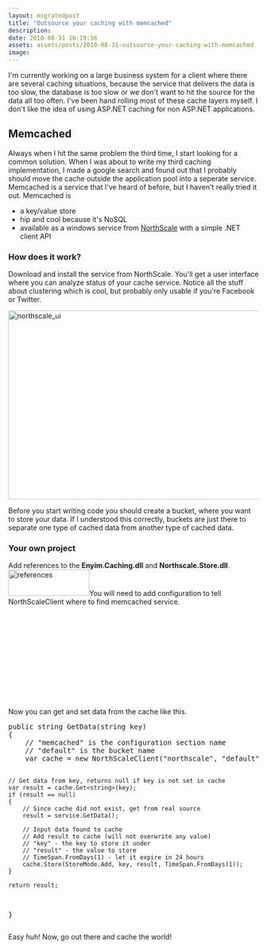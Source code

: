 ```yaml
---
layout: migratedpost
title: "Outsource your caching with memcached"
description:
date: 2010-08-31 16:19:56
assets: assets/posts/2010-08-31-outsource-your-caching-with-memcached
image: 
---
```


<p>I'm currently working on a large business system for a client where there are several caching situations, because the service that delivers the data is too slow, the database is too slow or we don't want to hit the source for the data all too often.  I've been hand rolling most of these cache layers myself. I don't like the idea of using ASP.NET caching for non ASP.NET applications.</p>
<h2>Memcached</h2>
<p>Always when I hit the same problem the third time, I start looking for a common solution. When I was about to write my third caching implementation, I made a google search and found out that I probably should move the cache outside the application pool into a seperate service. Memcached is a service that I've heard of before, but I haven't really tried it out.  Memcached is</p>
<ul>
<li>a key/value store</li>
<li>hip and cool because it's NoSQL</li>
<li>available as a windows service from <a href="http://www.northscale.com/">NorthScale</a> with a simple .NET client API</li>
</ul>
<h3>How does it work?</h3>
<p>Download and install the service from NorthScale. You'll get a user interface where you can analyze status of your cache service. Notice all the stuff about clustering which is cool, but probably only usable if you're Facebook or Twitter.</p>
<p><img class="alignnone size-full wp-image-875" title="northscale_ui" src="http://litemedia.info/media/Default/Mint/northscale_ui.png" width="590" height="380" /></p>
<p>Before you start writing code you should create a bucket, where you want to store your data. If I understood this correctly, buckets are just there to separate one type of cached data from another type of cached data.</p>
<h3>Your own project</h3>
<p>Add references to the <strong>Enyim.Caching.dll</strong> and <strong>Northscale.Store.dll</strong>.<img class="alignnone size-full wp-image-876" title="references" src="http://litemedia.info/media/Default/Mint/references.png" width="163" height="53" />You will need to add configuration to tell NorthScaleClient where to find memcached service.</p>
<pre class="brush:xml"><configuration>
 <configSections>
  <section name="northscale" type="NorthScale.Store.Configuration.NorthScaleClientSection, NorthScale.Store" />
 </configSections>
 <northscale>
  <servers bucket="default" userName="Administrator" password="password">
   <add uri="http://localhost:8080/pools/default" />
  </servers>
  <socketPool minPoolSize="10" maxPoolSize="100" connectionTimeout="00:00:10" deadTimeout="00:00:10" />
 </northscale>
</configuration></pre>
<p>Now you can get and set data from the cache like this.</p>
<pre class="brush:csharp">public string GetData(string key)
{
    // "memcached" is the configuration section name
    // "default" is the bucket name
    var cache = new NorthScaleClient("northscale", "default");

    // Get data from key, returns null if key is not set in cache
    var result = cache.Get<string>(key);
    if (result == null)
    {
        // Since cache did not exist, get from real source
        result = service.GetData();

        // Input data found to cache
        // Add result to cache (will not overwrite any value)
        // "key" - the key to store it under
        // "result" - the value to store
        // TimeSpan.FromDays(1) - let it expire in 24 hours
        cache.Store(StoreMode.Add, key, result, TimeSpan.FromDays(1));
    }

    return result;
}</pre>
<p>Easy huh! Now, go out there and cache the world!</p>
